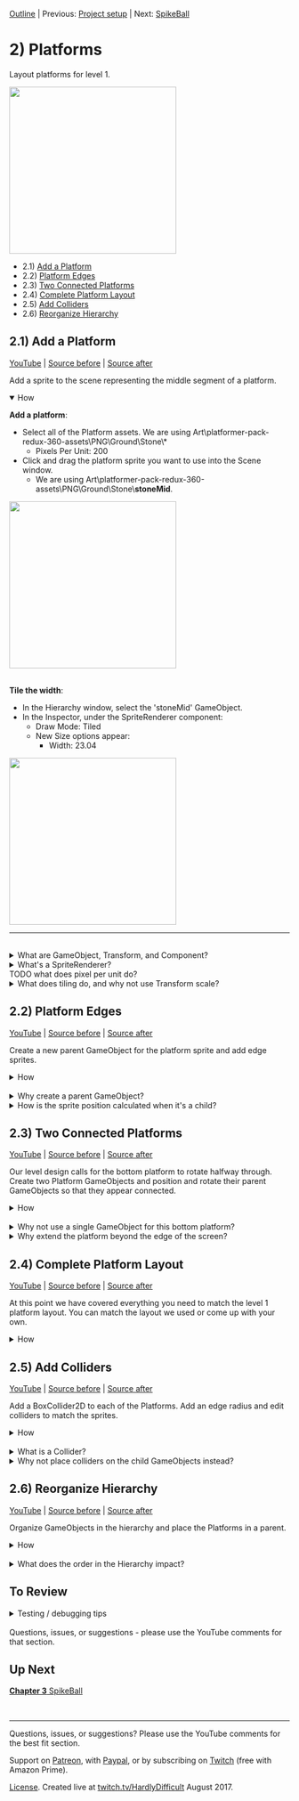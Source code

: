 [Outline](README.md) | Previous: [Project setup](C1.md) | Next: [SpikeBall](C3.md)

# 2) Platforms

Layout platforms for level 1.

<img src=https://i.imgur.com/oD4QOhz.png width=300px>

 - 2.1) [Add a Platform](#21-add-a-platform)
 - 2.2) [Platform Edges](#22-platform-edges)
 - 2.3) [Two Connected Platforms](#23-two-connected-platforms)
 - 2.4) [Complete Platform Layout](#24-complete-platform-layout)
 - 2.5) [Add Colliders](#25-add-colliders)
 - 2.6) [Reorganize Hierarchy](#26-reorganize-hierarchy)

## 2.1) Add a Platform

[YouTube]() | [Source before](https://github.com/hardlydifficult/2DUnityTutorial/archive/01_06_AutoSave.zip) | [Source after](https://github.com/hardlydifficult/2DUnityTutorial/archive/2_1_Platform.zip)

Add a sprite to the scene representing the middle segment of a platform.  

<details open><summary>How</summary>

**Add a platform**:

 - Select all of the Platform assets.  We are using Art\platformer-pack-redux-360-assets\PNG\Ground\Stone\\*
   - Pixels Per Unit: 200
 - Click and drag the platform sprite you want to use into the Scene window. 
   - We are using Art\platformer-pack-redux-360-assets\PNG\Ground\Stone\\**stoneMid**. 
 
<img src="https://i.imgur.com/1016y1M.png" width=300px />

<br>**Tile the width**:

 - In the Hierarchy window, select the 'stoneMid' GameObject.
 - In the Inspector, under the SpriteRenderer component:
   - Draw Mode: Tiled
   - New Size options appear: 
      - Width: 23.04

<img src="https://i.imgur.com/CPUXqhb.png" width=300px />

<hr></details><br>
<details><summary>What are GameObject, Transform, and Component?</summary>

Everything you see and interact with in a game is driven by GameObjects.  Typically, a GameObject represents a single logical object in the world (e.g., a character).  It may be composed of child GameObjects, each responsible for part of the display and/or behavior. It may also hold various components.  

A component is a set of logic (i.e., code) which may be added to a GameObject, or child GameObject, and is exposed in the 'Inspector' window for the GameObject you have selected in the 'Hierarchy'.  A GameObject may have any number of components, and those components may be configured to customize the behavior for that specific object.  

Unity has a number of components available out of the box. We will be using several Unity components in this tutorial, and making many custom components as well.

A Transform component manages the GameObject's position, rotation, and scale.  Every GameObject, including child GameObjects, has a Transform. Occasionally, you will encounter a GameObject that has nothing rendered on-screen.  In these cases the Transform is often completely ignored, but may not be removed.

<hr></details>
<details><summary>What's a SpriteRenderer?</summary>

SpriteRenderer is a Unity component that renders a sprite on-screen.  When we drag-and-dropped the sprite, a GameObject was created with a SpriteRenderer component automatically added.

Select the GameObject in the 'Hierarchy' to view the SpriteRenderer component for this object in the 'Inspector'.  Here, several options are available for modifying how the sprite is rendered.  For example:

 - Sprite: This is the sprite image to render.  It was populated automatically when you created the GameObject with drag/drop.
 - Color: White is the default, displaying the sprite as it was created by the artist.  Changing this color modifies the sprite's appearance.  You can also use the alpha value here to make a sprite transparent.

<hr></details>
TODO what does pixel per unit do?
<details><summary>What does tiling do, and why not use Transform scale?</summary>

Tiling causes a sprite to repeat as it gets larger, while Transform scale stretches the sprite.

<img src="https://i.imgur.com/ejbs3RK.png" width=300px />

We want to start with a platform that covers most of the screen.  When we attach edges to these platforms, we want patterns to line up.  If the width does not tile evenly, you may have only part of the pattern on the edges, making it harder to align with other platforms.

To avoid this issue, we scale by an even multiple of the original size.  This sprite's original size is .64.  We are using 16 times that (i.e., 23.04)

<hr></details>

## 2.2) Platform Edges

[YouTube]() | [Source before](https://github.com/hardlydifficult/2DUnityTutorial/archive/2_1_Platform.zip) | [Source after](https://github.com/hardlydifficult/2DUnityTutorial/archive/2_2_Edges.zip)

Create a new parent GameObject for the platform sprite and add edge sprites.

<details><summary>How</summary>

**Create a parent Platform**:

 - In the Hierarchy, right click and 'Create Empty'.
   - Rename to "Platform".
 - Drag and drop the sprite's GameObject (stoneMid) onto the Platform GameObject. 
   - Or drop it in the scene and rearrange. 
 
It should appear indented under Platform in the Hierarchy:

<img src="https://i.imgur.com/XEnuQnF.png" width=150px />

 - Change the child sprite's Transform to position (0, 0, 0).

<br>**Add rounded edges**:

 - Drag in the rounded edge sprites. 
   - We are using Art\platformer-pack-redux-360-assets\PNG\Ground\Stone\\**stoneLeft** and **Right**. 
 - Add them both to the parent Platform.
 - Select the move tool:
   - Move the edges away from the middle segment.

<img src="https://i.imgur.com/bYsJhjs.png" width=150px />

 - Use Vertex Snap to position the edge next to the main platform:
   - Hold V to enable Vertex Snap mode.
   - A box appears for each anchor point (e.g., the corners of the sprite).  Hover over one of the corners.
   - Click and drag the box.  The sprite should snap perfectly with other anchor points in the world.

<img src="https://i.imgur.com/67vdU8b.gif" width=300px />

 - Repeat for both edges.

<hr></details><br>
<details><summary>Why create a parent GameObject?</summary>

Most of the platforms we will be creating require multiple different sprites to display correctly.  We tackle this in the next section.  Even for platforms which are represented with a single sprite, it's nice to be consistent across all of our platforms.

The implications of using a parent GameObject will be clearer when we start to add game mechanics later in the tutorial.

<hr></details>
<details><summary>How is the sprite position calculated when it's a child?</summary>

When a GameObject is a child of another GameObject, its position, rotation, and scale are the combination of the child's Transform and the parent's Transform (via matrix multiplication).  

Typically, all Transform updates during the game and in level design are done to the parent GameObject.  Child Transforms are often static offsets from the center of the parent GameObject.  For example, we'll be adding rounded edges to the platform, which will require an X offset so that they are positioned next to the middle segment.

<hr></details>

## 2.3) Two Connected Platforms

[YouTube]() | [Source before](https://github.com/hardlydifficult/2DUnityTutorial/archive/2_2_Edges.zip) | [Source after](https://github.com/hardlydifficult/2DUnityTutorial/archive/2_3_Connected.zip)

Our level design calls for the bottom platform to rotate halfway through.  Create two Platform GameObjects and position and rotate their parent GameObjects so that they appear connected.

<details><summary>How</summary>

 - Use two copies of the Platform GameObject.
   - Select and copy / paste or right click and 'Duplicate'.
 - Position the parent GameObjects: 
   - Place both Platforms near the bottom of the screen, side by side. 
   - Raise the right Platform above the left.
 - Delete the rounded edges from both Platforms.
   - We don't need any edges here - in the middle they overlap, and the sides are off-screen.
 - Select the parent GameObject for the Platform on the right:
   - Use the rotate tool to modify the Transform's rotation Z value to about 4.

<img src="https://i.imgur.com/3s1bSBb.png" width=150px>
<br>
<img src="https://i.imgur.com/40XUCJu.png" width=500px>



 - Use the move tool and with Vertex Snap (hold V):
   - Grab the bottom left anchor of the platform on the right and snap it to the platform on the left.

<img src=https://i.imgur.com/AKlw0IC.gif width=300px>

 - Zero the child sprite's position:
   - Select the child sprite from the Platform on the right.
   - Drag it out of the parent.

<img src=https://i.imgur.com/X8vQ6FD.png width=150px>

 - Copy the Transform component from the sprite you just dragged out.

<img src=https://i.imgur.com/QDhFcQ9.png width=300px>

 - Select the parent GameObject and paste the Component Values on the Transform.
 - Drag the sprite back onto the parent.

If done correctly, the child should now have a position and rotation of 0, but still appear rotated because of the parent Transform.

<hr></details><br>
<details><summary>Why not use a single GameObject for this bottom platform?</summary>

We will be adding colliders to these platforms.  There are several ways this could be handled, as is always the case with GameDev. We will be placing BoxCollider2Ds on our Platforms' parent GameObjects.  This works great when the parent is a middle sprite segment along with a rounded corner sprite, but does not work as well when the platform changes its rotation halfway through.

<hr></details>
<details><summary>Why extend the platform beyond the edge of the screen?</summary>

The width of the world players are going to see is fixed, so you could argue that extending over the edge is not necessary.  However, I recommend this to ensure there are no unexpected gaps at the edge and to leave some flexibility for future mechanics, including:

 - Allow some enemies to continue off-screen and use the platform we can't see before returning to the game.
 - Screen shake.  This works by moving the camera up/down/left/right a bit.  Having the platforms extend beyond the edge of the screen allows us to do that without exposing gaps.

<hr></details>


## 2.4) Complete Platform Layout

[YouTube]() | [Source before](https://github.com/hardlydifficult/2DUnityTutorial/archive/2_3_Connected.zip) | [Source after](https://github.com/hardlydifficult/2DUnityTutorial/archive/2_4_Layout.zip)

At this point we have covered everything you need to match the level 1 platform layout.  You can match the layout we used or come up with your own.

<details><summary>How</summary>

The basic steps are:

 - Copy a parent Platform to start from.
 - Position and rotate the parent Platform.
   - The child sprites should have a position and rotation of 0, except for the edge sprites which may have an X position.
 - Modify the tile 'Width' for the middle segment sprite as needed.  
   - Platforms should extend off the screen a bit.
   - Use Vertex Snap to reposition the edge sprites.
   - If possible, use a width that's an even multiple of 1.28. Otherwise you may need to overlap the edge sprite to get the patterns to align.
 - Optionally, you can delete the rounded edges that are completely off-screen.

The project should look something like this, but don't worry about trying to match it perfectly; you can always adjust later:

<img src="https://i.imgur.com/cafyyss.png" width=500px />

<hr></details>

## 2.5) Add Colliders 

[YouTube]() | [Source before](https://github.com/hardlydifficult/2DUnityTutorial/archive/2_4_Layout.zip) | [Source after](https://github.com/hardlydifficult/2DUnityTutorial/archive/2_5_Collider.zip)

Add a BoxCollider2D to each of the Platforms.  Add an edge radius and edit colliders to match the sprites.

<details><summary>How</summary>

 - Select all of the Platform parent GameObjects.
    - Add **BoxCollider2D** by clicking the 'Add Component' button in the Inspector, type BoxCollider2D and select it from the list.
      - Under the Box Collider 2D component, set:
         - Edge Radius: .1
         - Size Y: .44

<img src=https://i.imgur.com/8kGaZdk.png width=300px>


 - For each platform individually:
    - Click 'Edit Collider' and size to match the platform:
       - Click/drag the box which appears so that the outer green line encapsulates the platform.
      - Click and then hold Alt while adjusting the sides to pull both sides in evenly.

<img src="https://i.imgur.com/us8Gyzz.gif" width=300px />

 - Repeat for each of the platforms.
   - For the bottom platforms which are two connected platforms - allow the colliders to overlap a little.

<img src="https://i.imgur.com/D5gBSiW.gif" width=300px />

<hr></details><br>
<details><summary>What is a Collider?</summary>

Colliders are components placed on GameObjects to define their shape for the purposes of physical collisions.  There are several shapes to choose from, here we are using a box.  

We use the edge radius on the box collider in order to smooth out the corners and better match the platform art.  off-screen, it doesn't matter if the end of the collider aligns with the sprite.

The collider shape may or may not align with the visuals on-screen.  Typically colliders match the shape of the art on-screen.  For example, they are used to keep the character from falling through the floor or walking through walls, and to cause the character to die when they hit an enemy.

Colliders may also be used as 'triggers' to detect something happening near an object without causing a physical reaction.  For example, an entity could have a second collider twice as large as the entity itself and use that to know when danger is approaching - causing the entity to run the other way.

More on [colliders from Unity](https://docs.unity3d.com/Manual/CollidersOverview.html).

<hr></details>
<details><summary>Why not place colliders on the child GameObjects instead?</summary>

Well, you could!  With GameDev, you'll find there are almost always various ways you could achieve a goal and pros/cons to each.  

Since we are using BoxCollider2D and an Edge radius, getting our sprites to connect with a smooth surface for entities to walk over would be more challenging when the colliders are on the child sprite GameObjects instead of the parent Platform.  

<img src="https://i.imgur.com/QTjSEt7.png" width=50% />

Additionally, fewer colliders may improve your game's performance - however the difference here will not be noticeable.

For the bottom platforms, we overlap the colliders for a smooth experience when entities are walking from one to the next.

You could consider using PolygonCollider2D as well.

<hr></details>


## 2.6) Reorganize Hierarchy

[YouTube]() | [Source before](https://github.com/hardlydifficult/2DUnityTutorial/archive/2_5_Collider.zip) | [Source after](https://github.com/hardlydifficult/2DUnityTutorial/archive/2_6_Organize.zip)

Organize GameObjects in the hierarchy and place the Platforms in a parent.

<details><summary>How</summary>

 - Reorder GameObjects so they appear in the same order as the game.
   - Click and drag to re-arrange the Platform GameObjects.
 - Rename each to represent it's position - e.g., "Level2".
 - Create an Empty GameObject:
   - Name it "Platforms".
   - Change the position to 0.
 - Select all of your existing Platform GameObjects:
    - Click and drag them onto "Platforms".

<hr></details><br>
<details><summary>What does the order in the Hierarchy impact?</summary>

Nothing.  

We are organizing just to help keep the project clean and easy to navigate.  There is no significance to the order GameObjects appear in the Hierarchy window.

Using a parent GameObject to hold the platforms does have some, although very little, overhead.  Additionally the position and rotation of that parent container if not zero will impact all the platforms.  It's still nice to do this - you can always remove the parent at the end of the project while working on optimizations.

<hr></details>

## To Review

<details><summary>Testing / debugging tips</summary>

   - Ensure the Transform for the child sprites and the parent 'Platforms' are at defaults (position 0, rotation 0, scale 1), except for the edge sprites which may have a X position.
   - When you open Unity, you may need to re-open the Level1 scene by double clicking Assets/Level1.
   - Sometimes Unity needs to be restarted.  If something is acting strangely or not working, you may want to close and reopen.

<hr></details>
<br>
Questions, issues, or suggestions - please use the YouTube comments for that section.

## Up Next

[**Chapter 3** SpikeBall](C3.md)


<br><hr>

Questions, issues, or suggestions?  Please use the YouTube comments for the best fit section.

Support on [Patreon](https://www.patreon.com/HardlyDifficult), with [Paypal](https://u.muxy.io/tip/HardlyDifficult), or by subscribing on [Twitch](https://www.twitch.tv/HardlyDifficult/subscribe) (free with Amazon Prime).
 
[License](TODO). Created live at [twitch.tv/HardlyDifficult](https://www.twitch.tv/HardlyDifficult) August 2017.  